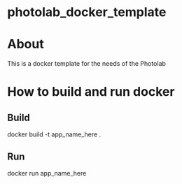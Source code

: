 # photolab_docker_template

# About
This is a docker template for the needs of the Photolab

# How to build and run docker

## Build
docker build -t app_name_here .

## Run
docker run app_name_here

